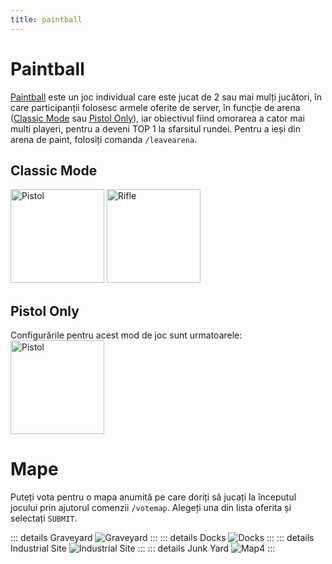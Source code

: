 ```yaml
---
title: paintball
---
```


# Paintball

[Paintball](./paintball.md) este un joc individual care este jucat de 2 sau mai mulți jucători, în care participanții folosesc armele oferite de server, în funcție de arena ([Classic Mode]() sau [Pistol Only]()), iar obiectivul fiind omorarea a cator mai multi playeri, pentru a deveni TOP 1 la sfarsitul rundei.
Pentru a ieși din arena de paint, folosiți comanda `/leavearena`.

## Classic Mode
<Image src="https://i.imgur.com/b7N6yYi.png" alt="Pistol" width="150" label="Pistol .50" />
<Image src="https://i.imgur.com/7JDzBXz.png" alt="Rifle" width="150" label="Carbine Rifle" />

## Pistol Only
Configurările pentru acest mod de joc sunt urmatoarele:
<Image src="https://i.imgur.com/b7N6yYi.png" alt="Pistol" width="150" label="Pistol .50" />

# Mape
Puteți vota pentru o mapa anumită pe care doriți să jucați la începutul jocului prin ajutorul comenzii `/votemap`. Alegeți una din lista oferita și selectați `SUBMIT`.

::: details Graveyard
<Image src="https://i.imgur.com/DN9pIg3.jpg" alt="Graveyard" />
:::
::: details Docks
<Image src="https://i.imgur.com/HbOFcRp.jpg" alt="Docks" />
:::
::: details Industrial Site
<Image src="https://i.imgur.com/C4lRlqO.png" alt="Industrial Site" />
:::
::: details Junk Yard
<Image src="https://i.imgur.com/bF2Tlh4.jpg" alt="Map4" />
:::
